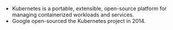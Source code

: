 * Kubernetes is a portable, extensible, open-source platform for managing containerized workloads and services.
* Google open-sourced the Kubernetes project in 2014. 


